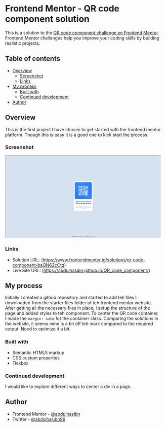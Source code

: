 # Frontend Mentor - QR code component solution

This is a solution to the [QR code component challenge on Frontend Mentor](https://www.frontendmentor.io/challenges/qr-code-component-iux_sIO_H). Frontend Mentor challenges help you improve your coding skills by building realistic projects. 

## Table of contents

- [Overview](#overview)
  - [Screenshot](#screenshot)
  - [Links](#links)
- [My process](#my-process)
  - [Built with](#built-with)
  - [Continued development](#continued-development)
- [Author](#author)

## Overview
  This is the first project I have chosen to get started with the frontend mentor platform. Though this is easy  it is a good one to kick start the process.  
### Screenshot

![Screenshot of the project](./Desktop_SS.png)

### Links

- Solution URL: (https://www.frontendmentor.io/solutions/qr-code-component-baQN62cCtq)
- Live Site URL: (https://abdulhasibn.github.io/QR_code_component/)

## My process
Initially I created a github repository and started to add teh files I downloaded from the starter files folder of teh frontend mentor website.
After getting all the necessary files in place, I setup the structure of the page and added styles to teh component. To center the QR code container, I made the ```margin: auto``` fot the container class. Comparing the solutions in the website, it seems mine is a bit off teh mark compared to the required output. Need to optimize it a bit.
### Built with

- Semantic HTML5 markup
- CSS custom properties
- Flexbox

### Continued development

I would like to explore different ways to center a div in a page.

## Author

- Frontend Mentor - [@abdulhasibn](https://www.frontendmentor.io/profile/abdulhasibn)
- Twitter - [@abdulhasibn99](https://twitter.com/abdulhasibn99)
